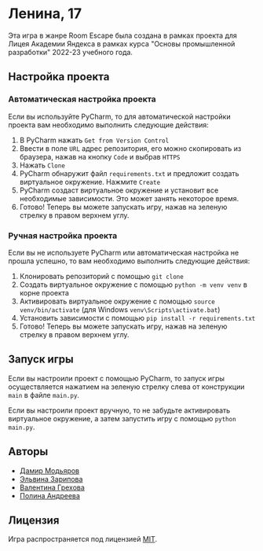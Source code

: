 # Ленина, 17

Эта игра в жанре Room Escape была создана в рамках проекта для Лицея Академии 
Яндекса в рамках курса "Основы промышленной разработки" 2022-23 учебного года.

## Настройка проекта

### Автоматическая настройка проекта

Если вы используйте PyCharm, то для автоматической настройки проекта
вам необходимо выполнить следующие действия:

1. В PyCharm нажать `Get from Version Control`
2. Ввести в поле `URL` адрес репозитория, его можно скопировать из
   браузера, нажав на кнопку `Code` и выбрав `HTTPS`
3. Нажать `Clone`
4. PyCharm обнаружит файл `requirements.txt` и предложит создать
   виртуальное окружение. Нажмите `Create`
5. PyCharm создаст виртуальное окружение и установит все необходимые
   зависимости. Это может занять некоторое время.
6. Готово! Теперь вы можете запускать игру, нажав на зеленую стрелку
   в правом верхнем углу.

### Ручная настройка проекта

Если вы не используете PyCharm или автоматическая настройка не
прошла успешно, то вам необходимо выполнить следующие действия:

1. Клонировать репозиторий с помощью `git clone`
2. Создать виртуальное окружение с помощью `python -m venv venv` в
   корне проекта
3. Активировать виртуальное окружение с помощью `source venv/bin/activate` 
   (для Windows `venv\Scripts\activate.bat`)
4. Установить зависимости с помощью `pip install -r requirements.txt`
5. Готово! Теперь вы можете запускать игру, нажав на зеленую стрелку
   в правом верхнем углу.

## Запуск игры

Если вы настроили проект с помощью PyCharm, то запуск игры осуществляется
нажатием на зеленую стрелку слева от конструкции `main` в файле `main.py`.

Если вы настроили проект вручную, то не забудьте активировать виртуальное
окружение, а затем запустить игру с помощью `python main.py`.

## Авторы

* [Дамир Модьяров](https://otomir23.me)
* [Эльвина Зарипова](https://github.com/elvinazet)
* [Валентина Грехова](https://github.com/WitchElizabeth)
* [Полина Андреева](https://github.com/AndreevaPOLINA)

## Лицензия

Игра распространяется под лицензией [MIT](LICENSE.md).
